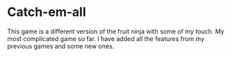 # Catch-em-all
This game is a different version of the fruit ninja with some of my touch. My most complicated game so far. I have added all the features from my previous games and some new ones.
